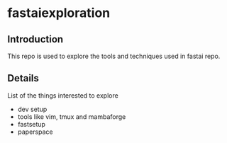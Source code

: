 # fastaiexploration

## Introduction

This repo is used to explore the tools and techniques used in fastai repo.

## Details

List of the things interested to explore
  - dev setup
  - tools like vim, tmux and mambaforge
  - fastsetup
  - paperspace
